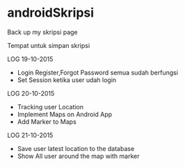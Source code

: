 # androidSkripsi
Back up my skripsi page

Tempat untuk simpan skripsi

LOG 19-10-2015

- Login Register,Forgot Password semua sudah berfungsi
- Set Session ketika user udah login

LOG 20-10-2015
- Tracking user Location
- Implement Maps on Android App
- Add Marker to Maps

LOG 21-10-2015
- Save user latest location to the database
- Show All user around the map with marker
